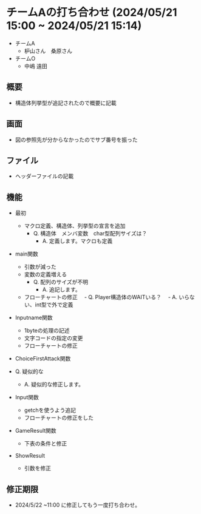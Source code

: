 # チームAの打ち合わせ (2024/05/21 15:00 ~ 2024/05/21 15:14)
 - チームA
   - 枦山さん　桑原さん
 - チームO
   - 中嶋 遠田

## 概要
 - 構造体列挙型が追記されたので概要に記載

## 画面
 - 図の参照先が分からなかったのでサブ番号を振った

## ファイル
 - ヘッダーファイルの記載

## 機能
 - 最初
   - マクロ定義、構造体、列挙型の宣言を追加
     - Q. 構造体　メンバ変数　char型配列サイズは？
       - A. 定義します。マクロも定義

 - main関数
   - 引数が減った
   - 変数の定義増える
     - Q. 配列のサイズが不明
       - A. 追記します。
   - フローチャートの修正
  　- Q. Player構造体のWAITいる？
    　- A. いらない、int型で外で定義

 - Inputname関数
    - 1byteの処理の記述
    - 文字コードの指定の変更
    - フローチャートの修正
  
 - ChoiceFirstAttack関数 
  - Q. 疑似的な
    - A. 疑似的な修正します。
 
 - Input関数
   - getchを使うよう追記
   - フローチャートの修正をした
 - GameResult関数
   - 下表の条件と修正
 - ShowResult
   - 引数を修正
  
## 修正期限
 - 2024/5/22 ~11:00 に修正してもう一度打ち合わせ。